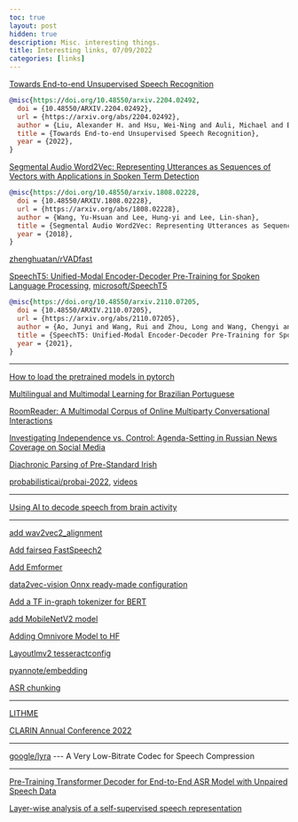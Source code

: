 ```yaml
---
toc: true
layout: post
hidden: true
description: Misc. interesting things.
title: Interesting links, 07/09/2022
categories: [links]
---
```


[Towards End-to-end Unsupervised Speech Recognition](https://arxiv.org/abs/2204.02492)

```bibtex
@misc{https://doi.org/10.48550/arxiv.2204.02492,
  doi = {10.48550/ARXIV.2204.02492},
  url = {https://arxiv.org/abs/2204.02492},
  author = {Liu, Alexander H. and Hsu, Wei-Ning and Auli, Michael and Baevski, Alexei},
  title = {Towards End-to-end Unsupervised Speech Recognition},
  year = {2022},
}
```

[Segmental Audio Word2Vec: Representing Utterances as Sequences of Vectors with Applications in Spoken Term Detection](https://arxiv.org/abs/1808.02228)

```bibtex
@misc{https://doi.org/10.48550/arxiv.1808.02228,
  doi = {10.48550/ARXIV.1808.02228},
  url = {https://arxiv.org/abs/1808.02228},
  author = {Wang, Yu-Hsuan and Lee, Hung-yi and Lee, Lin-shan},
  title = {Segmental Audio Word2Vec: Representing Utterances as Sequences of Vectors with Applications in Spoken Term Detection},
  year = {2018},
}
```

[zhenghuatan/rVADfast](https://github.com/zhenghuatan/rVADfast)

[SpeechT5: Unified-Modal Encoder-Decoder Pre-Training for Spoken Language Processing](https://arxiv.org/abs/2110.07205),
[microsoft/SpeechT5](https://github.com/microsoft/SpeechT5)

```bibtex
@misc{https://doi.org/10.48550/arxiv.2110.07205,
  doi = {10.48550/ARXIV.2110.07205},
  url = {https://arxiv.org/abs/2110.07205},
  author = {Ao, Junyi and Wang, Rui and Zhou, Long and Wang, Chengyi and Ren, Shuo and Wu, Yu and Liu, Shujie and Ko, Tom and Li, Qing and Zhang, Yu and Wei, Zhihua and Qian, Yao and Li, Jinyu and Wei, Furu},
  title = {SpeechT5: Unified-Modal Encoder-Decoder Pre-Training for Spoken Language Processing},
  year = {2021},
}
```

---

[How to load the pretrained models in pytorch](https://github.com/microsoft/SpeechT5/issues/3)

[Multilingual and Multimodal Learning for Brazilian Portuguese](https://confcats-event-sessions.s3.amazonaws.com/lrec22/papers/final/323/323_Paper.pdf)

[RoomReader: A Multimodal Corpus of Online Multiparty Conversational Interactions](https://confcats-event-sessions.s3.amazonaws.com/lrec22/papers/final/1041/1041_Paper.pdf)

[Investigating Independence vs. Control: Agenda-Setting in Russian News Coverage on Social Media](https://confcats-event-sessions.s3.amazonaws.com/lrec22/papers/final/687/687_Paper.pdf)

[Diachronic Parsing of Pre-Standard Irish](https://cs.slu.edu/~scannell/pub/dppsi.pdf)

[probabilisticai/probai-2022](https://github.com/probabilisticai/probai-2022), [videos](https://www.youtube.com/channel/UCcMwNzhpePJE3xzOP_3pqsw/videos)

---

[Using AI to decode speech from brain activity](https://ai.facebook.com/blog/ai-speech-brain-activity/)

---

[add wav2vec2_alignment](https://github.com/huggingface/transformers/pull/16782)

[Add fairseq FastSpeech2](https://github.com/huggingface/transformers/pull/15773)

[Add Emformer](https://github.com/huggingface/transformers/pull/17302)

[data2vec-vision Onnx ready-made configuration](https://github.com/huggingface/transformers/commit/fe785730dcbf3390aa07f667e8d3c4b02d6638e0)

[Add a TF in-graph tokenizer for BERT](https://github.com/huggingface/transformers/commit/ee0d001de71f0da892f86caa3cf2387020ec9696)

[add MobileNetV2 model](https://github.com/huggingface/transformers/pull/17845)

[Adding Omnivore Model to HF](https://github.com/huggingface/transformers/pull/17772)

[Layoutlmv2 tesseractconfig](https://github.com/huggingface/transformers/pull/17733)

[pyannote/embedding](https://huggingface.co/pyannote/embedding)

[ASR chunking](https://huggingface.co/blog/asr-chunking)

---

[LITHME](https://lithme.eu/)

[CLARIN Annual Conference 2022](https://www.clarin.eu/event/2022/clarin-annual-conference-2022)

---

[google/lyra](https://github.com/google/lyra) --- A Very Low-Bitrate Codec for Speech Compression

---

[Pre-Training Transformer Decoder for End-to-End ASR Model with Unpaired Speech Data](https://arxiv.org/abs/2203.17113)

[Layer-wise analysis of a self-supervised speech representation](https://homepages.inf.ed.ac.uk/htang2/sigml/mlslp2021/MLSLP2021_paper_15.pdf)


